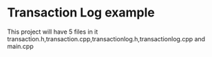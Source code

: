 # Transaction Log example

This project will have 5 files in it transaction.h,transaction.cpp,transactionlog.h,transactionlog.cpp and main.cpp
